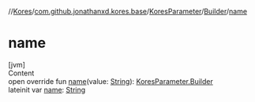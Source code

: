 //[Kores](../../../index.md)/[com.github.jonathanxd.kores.base](../../index.md)/[KoresParameter](../index.md)/[Builder](index.md)/[name](name.md)



# name  
[jvm]  
Content  
open override fun [name](name.md)(value: [String](https://kotlinlang.org/api/latest/jvm/stdlib/kotlin/-string/index.html)): [KoresParameter.Builder](index.md)  
lateinit var [name](name.md): [String](https://kotlinlang.org/api/latest/jvm/stdlib/kotlin/-string/index.html)  



